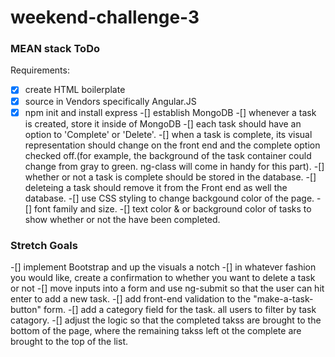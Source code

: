 # weekend-challenge-3


### MEAN stack ToDo ###

Requirements:

-[x] create HTML boilerplate
-[x] source in Vendors specifically Angular.JS
-[x] npm init and install express
-[] establish MongoDB
-[] whenever a task is created, store it inside of MongoDB
-[] each task should have an option to 'Complete' or 'Delete'.
-[] when a task is complete, its visual representation should change on the front end and the complete option checked off.(for example, the background of the task container could change from gray to green. ng-class will come in handy for this part).
-[] whether or not a task is complete should be stored in the database.
-[] deleteing a task should remove it from the Front end as well the database.
-[] use CSS styling to change backgound color of the page.
-[] font family and size.
-[] text color & or background color of tasks to show whether or not the have been completed.

### Stretch Goals

-[] implement Bootstrap and up the visuals a notch
-[] in whatever fashion you would like, create a confirmation to whether you want to delete a task or not
-[] move inputs into a form and use ng-submit so that the user can hit enter to add a new task.
-[] add front-end validation to the "make-a-task-button" form.
-[] add a category field for the task. all users to filter by task catagory.
-[] adjust the logic so that the completed takss are brought to the bottom of the page, where the remaining takss left ot the complete are brought to the top of the list.
